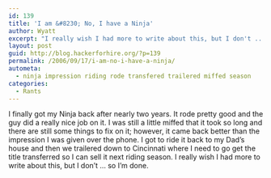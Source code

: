 ```yaml
---
id: 139
title: 'I am &#8230; No, I have a Ninja'
author: Wyatt
excerpt: "I really wish I had more to write about this, but I don't ... so I'm done."
layout: post
guid: http://blog.hackerforhire.org/?p=139
permalink: /2006/09/17/i-am-no-i-have-a-ninja/
autometa:
  - ninja impression riding rode transfered trailered miffed season
categories:
  - Rants
---
```

I finally got my Ninja back after nearly two years. It rode pretty good and the guy did a really nice job on it. I was still a little miffed that it took so long and there are still some things to fix on it; however, it came back better than the impression I was given over the phone. I got to ride it back to my Dad&#8217;s house and then we trailered down to Cincinnati where I need to go get the title transferred so I can sell it next riding season. I really wish I had more to write about this, but I don&#8217;t &#8230; so I&#8217;m done.